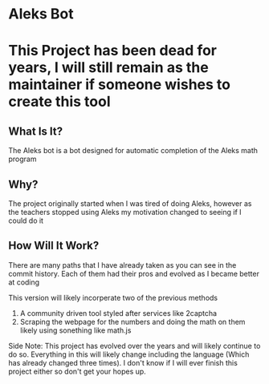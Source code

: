 # Aleks Bot

# This Project has been dead for years, I will still remain as the maintainer if someone wishes to create this tool

## What Is It?
The Aleks bot is a bot designed for automatic completion of the Aleks math program
## Why?
The project originally started when I was tired of doing Aleks, however as the teachers stopped using Aleks my motivation changed to seeing if I could do it

## How Will It Work?
There are many paths that I have already taken as you can see in the commit history.
Each of them had their pros and evolved as I became better at coding

This version will likely incorperate two of the previous methods

1. A community driven tool styled after services like 2captcha
2. Scraping the webpage for the numbers and doing the math on them likely using sonething like math.js

Side Note: This project has evolved over the years and will likely continue to do so. Everything in this will likely change including the language (Which has already changed three times). I don't know if I will ever finish this project either so don't get your hopes up.
